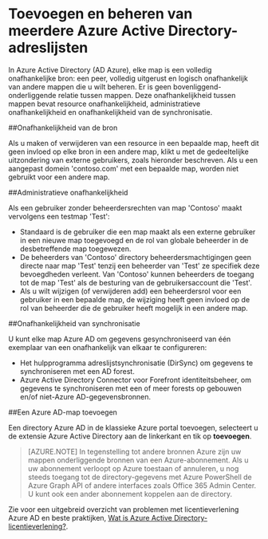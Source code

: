 <properties
   pageTitle="Toevoegen en beheren van meerdere Azure Active Directory directory's | Microsoft Azure"
   description="Instructies en richtlijnen voor het toevoegen en beheren van uw Azure Active Directory mappen en mappen als een volledig onafhankelijke bronnen waarin wordt uitgelegd"
   services="active-directory"
   documentationCenter=""
   authors="curtand"
   manager="femila"
   editor=""/>

<tags
   ms.service="active-directory"
   ms.devlang="na"
   ms.topic="article"
   ms.tgt_pltfrm="na"
   ms.workload="identity"
   ms.date="08/23/2016"
   ms.author="curtand"/>

# <a name="add-and-manage-multiple-azure-active-directory-directories"></a>Toevoegen en beheren van meerdere Azure Active Directory-adreslijsten

In Azure Active Directory (AD Azure), elke map is een volledig onafhankelijke bron: een peer, volledig uitgerust en logisch onafhankelijk van andere mappen die u wilt beheren. Er is geen bovenliggend-onderliggende relatie tussen mappen. Deze onafhankelijkheid tussen mappen bevat resource onafhankelijkheid, administratieve onafhankelijkheid en onafhankelijkheid van de synchronisatie.

##<a name="resource-independence"></a>Onafhankelijkheid van de bron

Als u maken of verwijderen van een resource in een bepaalde map, heeft dit geen invloed op elke bron in een andere map, klikt u met de gedeeltelijke uitzondering van externe gebruikers, zoals hieronder beschreven. Als u een aangepast domein 'contoso.com' met een bepaalde map, worden niet gebruikt voor een andere map.

##<a name="administrative-independence"></a>Administratieve onafhankelijkheid

Als een gebruiker zonder beheerdersrechten van map 'Contoso' maakt vervolgens een testmap 'Test':
- Standaard is de gebruiker die een map maakt als een externe gebruiker in een nieuwe map toegevoegd en de rol van globale beheerder in de desbetreffende map toegewezen.
- De beheerders van 'Contoso' directory beheerdersmachtigingen geen directe naar map 'Test' tenzij een beheerder van 'Test' ze specifiek deze bevoegdheden verleent. Van 'Contoso' kunnen beheerders de toegang tot de map 'Test' als de besturing van de gebruikersaccount die 'Test'.
- Als u wilt wijzigen (of verwijderen add) een beheerdersrol voor een gebruiker in een bepaalde map, de wijziging heeft geen invloed op de rol van beheerder die de gebruiker heeft mogelijk in een andere map.

##<a name="synchronization-independence"></a>Onafhankelijkheid van synchronisatie

U kunt elke map Azure AD om gegevens gesynchroniseerd van één exemplaar van een onafhankelijk van elkaar te configureren:
  - Het hulpprogramma adreslijstsynchronisatie (DirSync) om gegevens te synchroniseren met een AD forest.
  - Azure Active Directory Connector voor Forefront identiteitsbeheer, om gegevens te synchroniseren met een of meer forests op gebouwen en/of niet-Azure AD-gegevensbronnen.

##<a name="add-an-azure-ad-directory"></a>Een Azure AD-map toevoegen

Een directory Azure AD in de klassieke Azure portal toevoegen, selecteert u de extensie Azure Active Directory aan de linkerkant en tik op **toevoegen**.

> [AZURE.NOTE]   In tegenstelling tot andere bronnen Azure zijn uw mappen onderliggende bronnen van een Azure-abonnement. Als u uw abonnement verloopt op Azure toestaan of annuleren, u nog steeds toegang tot de directory-gegevens met Azure PowerShell de Azure Graph API of andere interfaces zoals Office 365 Admin Center. U kunt ook een ander abonnement koppelen aan de directory.

Zie voor een uitgebreid overzicht van problemen met licentieverlening Azure AD en beste praktijken, [Wat is Azure Active Directory-licentieverlening?](active-directory-licensing-what-is.md).
